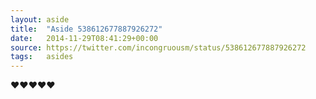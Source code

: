 ```yaml
---
layout: aside
title:  "Aside 538612677887926272"
date:   2014-11-29T08:41:29+00:00
source: https://twitter.com/incongruousm/status/538612677887926272
tags:   asides
---
```


♥♥♥♥♥